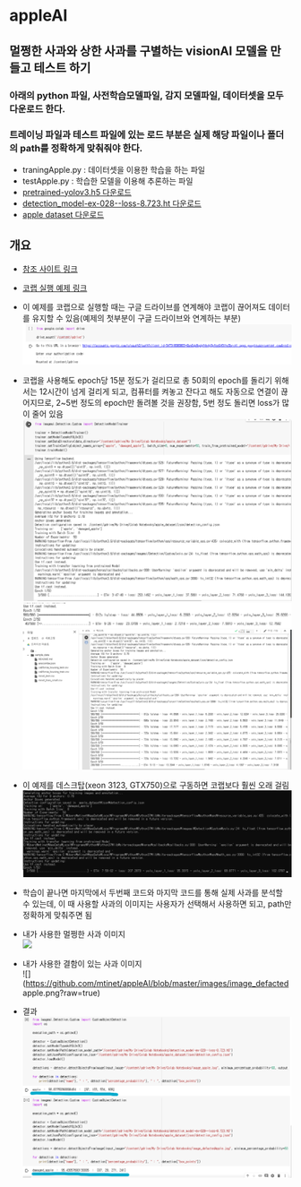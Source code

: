 # appleAI

## 멀쩡한 사과와 상한 사과를 구별하는 visionAI 모델을 만들고 테스트 하기  
### 아래의 python 파일, 사전학습모델파일, 감지 모델파일, 데이터셋을 모두 다운로드 한다.  
### 트레이닝 파일과 테스트 파일에 있는 로드 부분은 실제 해당 파일이나 폴더의 path를 정확하게 맞춰줘야 한다.  
- traningApple.py : 데이터셋을 이용한 학습을 하는 파일  
- testApple.py : 학습한 모델을 이용해 추론하는 파일  
- [pretrained-yolov3.h5 다운로드](https://drive.google.com/file/d/1G7WNC9is3J-qcp16lNap4PzT_bubdadp/view?usp=sharing)  
- [detection_model-ex-028--loss-8.723.ht 다운로드](https://drive.google.com/file/d/1rDqf4I94dVMcUnlZVytutMAd1SfPrkH5/view?usp=sharing)  
- [apple dataset 다운로드](https://drive.google.com/file/d/1eNgPrxJxu_s-79OIVgSgv_VifQ9YZeEd/view?usp=sharing)  


## 개요
* [참조 사이트 링크](https://medium.com/deepquestai/ai-in-agriculture-detecting-defects-in-apples-b246799b329c)  

* [코랩 실행 예제 링크](https://colab.research.google.com/drive/1vfISFuOlMtpS06XdkuUFr81w5EtCBfoO)  

* 이 예제를 코랩으로 실행할 때는 구글 드라이브를 연계해야 코랩이 끊어져도 데이터를 유지할 수 있음(예제의 첫부분이 구글 드라이브와 연계하는 부분)  
![](https://github.com/mtinet/appleAI/blob/master/images/connectGDrive.png?raw=true)  

* 코랩을 사용해도 epoch당 15분 정도가 걸리므로 총 50회의 epoch를 돌리기 위해서는 12시간이 넘게 걸리게 되고, 컴퓨터를 켜놓고 잔다고 해도 자동으로 연결이 끊어지므로, 2~5번 정도의 epoch만 돌려볼 것을 권장함, 5번 정도 돌리면 loss가 많이 줄어 있음   
![](https://github.com/mtinet/appleAI/blob/master/images/colab1.png?raw=true)  
![](https://github.com/mtinet/appleAI/blob/master/images/colab2.png?raw=true)  
![](https://github.com/mtinet/appleAI/blob/master/images/colab3.png?raw=true)  

* 이 예제를 데스크탑(xeon 3123, GTX750)으로 구동하면 코랩보다 훨씬 오래 걸림  
![](https://github.com/mtinet/appleAI/blob/master/images/desktop.png?raw=true)  

* 학습이 끝나면 마지막에서 두번째 코드와 마지막 코드를 통해 실제 사과를 분석할 수 있는데, 이 때 사용할 사과의 이미지는 사용자가 선택해서 사용하면 되고, path만 정확하게 맞춰주면 됨  

* 내가 사용한 멀쩡한 사과 이미지  
![](https://github.com/mtinet/appleAI/blob/master/images/image_apple.png?raw=true)  

* 내가 사용한 결함이 있는 사과 이미지  
![](https://github.com/mtinet/appleAI/blob/master/images/image_defacted apple.png?raw=true)  

* 결과  
![](https://github.com/mtinet/appleAI/blob/master/images/result.png?raw=true)  
